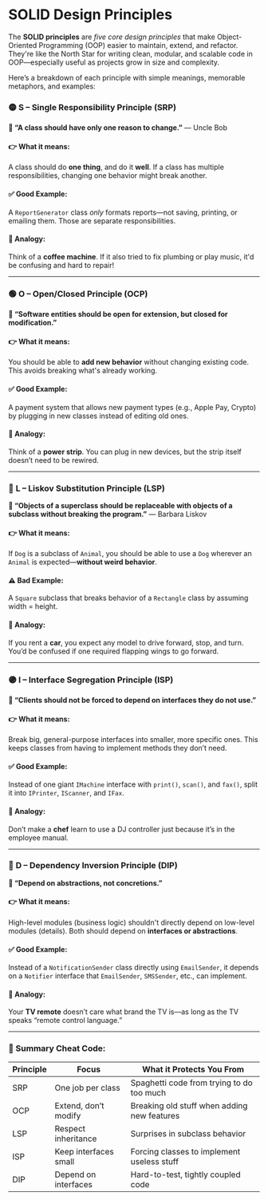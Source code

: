 
# SOLID Design Principles

The **SOLID principles** are _five core design principles_ that make Object-Oriented Programming (OOP) easier to maintain, extend, and refactor. They're like the North Star for writing clean, modular, and scalable code in OOP—especially useful as projects grow in size and complexity.

Here’s a breakdown of each principle with simple meanings, memorable metaphors, and examples:

### 🟡 **S** – Single Responsibility Principle (SRP)

**💬 “A class should have only one reason to change.”** — Uncle Bob

#### 👉 What it means:

A class should do **one thing**, and do it **well**. If a class has multiple responsibilities, changing one behavior might break another.

#### ✅ Good Example:

A `ReportGenerator` class _only_ formats reports—not saving, printing, or emailing them. Those are separate responsibilities.

#### 🧠 Analogy:

Think of a **coffee machine**. If it also tried to fix plumbing or play music, it'd be confusing and hard to repair!

---
### 🟢 **O** – Open/Closed Principle (OCP)

**💬 “Software entities should be open for extension, but closed for modification.”**

#### 👉 What it means:

You should be able to **add new behavior** without changing existing code. This avoids breaking what's already working.

#### ✅ Good Example:

A payment system that allows new payment types (e.g., Apple Pay, Crypto) by plugging in new classes instead of editing old ones.

#### 🧠 Analogy:

Think of a **power strip**. You can plug in new devices, but the strip itself doesn’t need to be rewired.

---
### 🔵 **L** – Liskov Substitution Principle (LSP)

**💬 “Objects of a superclass should be replaceable with objects of a subclass without breaking the program.”** — Barbara Liskov

#### 👉 What it means:

If `Dog` is a subclass of `Animal`, you should be able to use a `Dog` wherever an `Animal` is expected—**without weird behavior**.

#### ⚠️ Bad Example:

A `Square` subclass that breaks behavior of a `Rectangle` class by assuming width = height.

#### 🧠 Analogy:

If you rent a **car**, you expect any model to drive forward, stop, and turn. You’d be confused if one required flapping wings to go forward.

---
### 🟣 **I** – Interface Segregation Principle (ISP)

**💬 “Clients should not be forced to depend on interfaces they do not use.”**

#### 👉 What it means:

Break big, general-purpose interfaces into smaller, more specific ones. This keeps classes from having to implement methods they don’t need.

#### ✅ Good Example:

Instead of one giant `IMachine` interface with `print()`, `scan()`, and `fax()`, split it into `IPrinter`, `IScanner`, and `IFax`.

#### 🧠 Analogy:

Don’t make a **chef** learn to use a DJ controller just because it’s in the employee manual.

---
### 🔴 **D** – Dependency Inversion Principle (DIP)

**💬 “Depend on abstractions, not concretions.”**

#### 👉 What it means:

High-level modules (business logic) shouldn't directly depend on low-level modules (details). Both should depend on **interfaces or abstractions**.

#### ✅ Good Example:

Instead of a `NotificationSender` class directly using `EmailSender`, it depends on a `Notifier` interface that `EmailSender`, `SMSSender`, etc., can implement.

#### 🧠 Analogy:

Your **TV remote** doesn’t care what brand the TV is—as long as the TV speaks “remote control language.”

------------
### 🎯 Summary Cheat Code:

| Principle | Focus                 | What it Protects You From                   |
| --------- | --------------------- | ------------------------------------------- |
| SRP       | One job per class     | Spaghetti code from trying to do too much   |
| OCP       | Extend, don’t modify  | Breaking old stuff when adding new features |
| LSP       | Respect inheritance   | Surprises in subclass behavior              |
| ISP       | Keep interfaces small | Forcing classes to implement useless stuff  |
| DIP       | Depend on interfaces  | Hard-to-test, tightly coupled code          |
